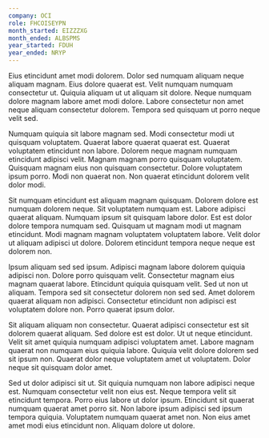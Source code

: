 ```yaml
---
company: OCI
role: FHCOISEYPN
month_started: EIZZZXG
month_ended: ALBSPMS
year_started: FDUH
year_ended: NRYP
---
```


Eius etincidunt amet modi dolorem. Dolor sed numquam aliquam neque aliquam magnam. Eius dolore quaerat est. Velit numquam numquam consectetur ut. Quiquia aliquam ut ut aliquam sit dolore. Neque numquam dolore magnam labore amet modi dolore. Labore consectetur non amet neque aliquam consectetur dolorem. Tempora sed quisquam ut porro neque velit sed.

Numquam quiquia sit labore magnam sed. Modi consectetur modi ut quisquam voluptatem. Quaerat labore quaerat quaerat est. Quaerat voluptatem etincidunt non labore. Dolorem neque magnam numquam etincidunt adipisci velit. Magnam magnam porro quisquam voluptatem. Quisquam magnam eius non quisquam consectetur. Dolore voluptatem ipsum porro. Modi non quaerat non. Non quaerat etincidunt dolorem velit dolor modi.

Sit numquam etincidunt est aliquam magnam quisquam. Dolorem dolore est numquam dolorem neque. Sit voluptatem numquam est. Labore adipisci quaerat aliquam. Numquam ipsum sit quisquam labore dolor. Est est dolor dolore tempora numquam sed. Quisquam ut magnam modi ut magnam etincidunt. Modi magnam magnam voluptatem voluptatem labore. Velit dolor ut aliquam adipisci ut dolore. Dolorem etincidunt tempora neque neque est dolorem non.

Ipsum aliquam sed sed ipsum. Adipisci magnam labore dolorem quiquia adipisci non. Dolore porro quisquam velit. Consectetur magnam eius magnam quaerat labore. Etincidunt quiquia quisquam velit. Sed ut non ut aliquam. Tempora sed sit consectetur dolorem non sed sed. Amet dolorem quaerat aliquam non adipisci. Consectetur etincidunt non adipisci est voluptatem dolore non. Porro quaerat ipsum dolor.

Sit aliquam aliquam non consectetur. Quaerat adipisci consectetur est sit dolorem quaerat aliquam. Sed dolore est est dolor. Ut ut neque etincidunt. Velit sit amet quiquia numquam adipisci voluptatem amet. Labore magnam quaerat non numquam eius quiquia labore. Quiquia velit dolore dolorem sed sit ipsum non. Quaerat dolor neque voluptatem amet ut voluptatem. Dolor neque sit quisquam dolor amet.

Sed ut dolor adipisci sit ut. Sit quiquia numquam non labore adipisci neque est. Numquam consectetur velit non eius est. Neque tempora velit sit etincidunt tempora. Porro eius labore ut dolor ipsum. Etincidunt sit quaerat numquam quaerat amet porro sit. Non labore ipsum adipisci sed ipsum tempora quiquia. Voluptatem numquam quaerat amet non. Non eius amet amet modi eius etincidunt non. Aliquam dolore ut dolore.
    